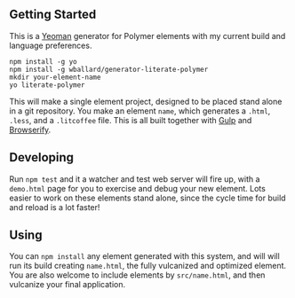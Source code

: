 
## Getting Started

This is a [Yeoman](http://yeoman.io) generator for Polymer elements
with my current build and language preferences.

```
npm install -g yo
npm install -g wballard/generator-literate-polymer
mkdir your-element-name
yo literate-polymer
```

This will make a single element project, designed to be placed stand
alone in a git repository. You make an element `name`, which generates
a `.html`, `.less`,  and a `.litcoffee` file. This is all built
together with [Gulp](http://gulpjs.com) and
[Browserify](http://browserify.org).

## Developing

Run `npm test` and it a watcher and test web server will fire up, with
a `demo.html` page for you to exercise and debug your new element. Lots
easier to work on these elements stand alone, since the cycle time for
build and reload is a lot faster!

## Using

You can `npm install` any element generated with this system, and
will will run its build creating `name.html`, the fully vulcanized
and optimized element.  You are also welcome to include elements by
`src/name.html`, and then vulcanize your final application.
